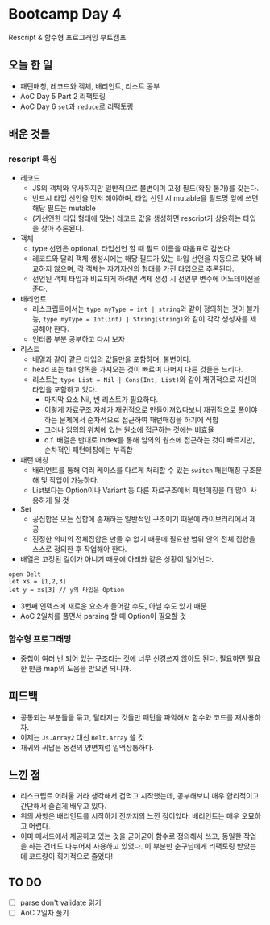 # Bootcamp Day 4

Rescript & 함수형 프로그래밍 부트캠프

## 오늘 한 일
- 패턴매칭, 레코드와 객체, 배리언트, 리스트 공부
- AoC Day 5 Part 2 리팩토링
- AoC Day 6 `set`과 `reduce`로 리팩토링

## 배운 것들

### rescript 특징
- 레코드
  - JS의 객체와 유사하지만 일반적으로 불변이며 고정 필드(확장 불가)를 갖는다. 
  - 반드시 타입 선언을 먼저 해야하며, 타입 선언 시 mutable을 필드명 앞에 쓰면 해당 필드는 mutable
  - (기선언한 타입 형태에 맞는) 레코드 값을 생성하면 rescript가 상응하는 타입을 찾아 추론된다.
- 객체
  - type 선언은 optional, 타입선언 할 때 필드 이름을 따옴표로 감싼다.
  - 레코드와 달리 객체 생성시에는 해당 필드가 있는 타입 선언을 자동으로 찾아 비교하지 않으며, 각 객체는 자기자신의 형태를 가진 타입으로 추론된다. 
  - 선언된 객체 타입과 비교되게 하려면 객체 생성 시 선언부 변수에 어노테이션을 준다.
- 배리언트
  - 리스크립트에서는 `type myType = int | string`와 같이 정의하는 것이 불가능, `type myType = Int(int) | String(string)`와 같이 각각 생성자를 제공해야 한다.
  - 인터롭 부분 공부하고 다시 보자
- 리스트
  - 배열과 같이 같은 타입의 값들만을 포함하며, 불변이다.
  - head 또는 tail 항목을 가져오는 것이 빠르며 나머지 다른 것들은 느리다.
  - 리스트는 `type List = Nil | Cons(Int, List)`와 같이 재귀적으로 자신의 타입을 포함하고 있다. 
    - 마지막 요소 Nil, 빈 리스트가 필요하다.
    - 이렇게 자료구조 자체가 재귀적으로 만들어져있다보니 재귀적으로 풀어야 하는 문제에서 순차적으로 접근하여 패턴매칭을 하기에 적합
    - 그러나 임의의 위치에 있는 원소에 접근하는 것에는 비효율
    - c.f. 배열은 반대로 index를 통해 임의의 원소에 접근하는 것이 빠르지만, 순차적인 패턴매칭에는 부족합
- 패턴 매칭
  - 배리언트를 통해 여러 케이스를 다르게 처리할 수 있는 `switch` 패턴매칭 구조분해 및 작업이 가능하다.
  - List보다는 Option이나 Variant 등 다른 자료구조에서 패턴매칭을 더 많이 사용하게 될 것
- Set
  - 공집합은 모든 집합에 존재하는 일반적인 구조이기 때문에 라이브러리에서 제공
  - 진정한 의미의 전체집합은 만들 수 없기 때문에 필요한 범위 안의 전체 집합을 스스로 정의한 후 작업해야 한다.
- 배열은 고정된 길이가 아니기 때문에 아래와 같은 상황이 일어난다.
```res
open Belt
let xs = [1,2,3]
let y = xs[3] // y의 타입은 Option
```
  - 3번째 인덱스에 새로운 요소가 들어갈 수도, 아닐 수도 있기 때문
  - AoC 2일차를 풀면서 parsing 할 때 Option이 필요할 것


### 함수형 프로그래밍
- 중첩이 여러 번 되어 있는 구조라는 것에 너무 신경쓰지 않아도 된다. 필요하면 필요한 만큼 map의 도움을 받으면 되니까.

## 피드백
- 공통되는 부분들을 묶고, 달라지는 것들만 패턴을 파악해서 함수와 코드를 재사용하자.
- 이제는 `Js.Array2` 대신 `Belt.Array` 쓸 것
- 재귀와 귀납은 동전의 양면처럼 일맥상통하다. 

## 느낀 점
- 리스크립트 어려울 거라 생각해서 겁먹고 시작했는데, 공부해보니 매우 합리적이고 간단해서 즐겁게 배우고 있다. 
- 위의 사항은 배리언트를 시작하기 전까지의 느낀 점이었다. 배리언트는 매우 오묘하고 어렵다.
- 이미 메서드에서 제공하고 있는 것을 굳이굳이 함수로 정의해서 쓰고, 동일한 작업을 하는 건데도 나누어서 사용하고 있었다. 이 부분만 춘구님에게 리팩토링 받았는데 코드량이 획기적으로 줄었다!

## TO DO
- [ ] parse don't validate 읽기
- [ ] AoC 2일차 풀기